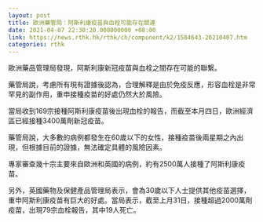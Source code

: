 ```yaml
---
layout: post
title: 歐洲藥管局：阿斯利康疫苗與血栓可能存在關連
date: 2021-04-07 22:30:20.000000000 +08:00
link: https://news.rthk.hk/rthk/ch/component/k2/1584643-20210407.htm
categories: rthk
---
```


歐洲藥品管理局發現，阿斯利康新冠疫苗與血栓之間存在可能的聯繫。

藥管局說，考慮所有現有證據後認為，合理解釋是由於免疫反應，形容血栓是非常罕見的副作用，重申接種疫苗的好處仍然大於風險。

當局收到169宗接種阿斯利康疫苗後出現血栓的報告，而截至本月四日，歐洲經濟區已經接種3400萬劑新冠疫苗。

藥管局說，大多數的病例都發生在60歲以下的女性，接種疫苗後兩星期之內出現，但根據目前的證據，無法確定具體的風險因素。

專家審查幾十宗主要來自歐洲和英國的病例，約有2500萬人接種了阿斯利康疫苗。 

另外，英國藥物及保健產品管理局表示，會為30歲以下人士提供其他疫苗選擇，重申阿斯利康疫苗有巨大的好處。當局表示，截至上月31日，接種超過2000萬劑疫苗，出現79宗血栓報告，其中19人死亡。
